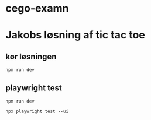 # cego-examn

# Jakobs løsning af tic tac toe

## kør løsningen
`npm run dev`

## playwright test 
`npm run dev`

`npx playwright test --ui`
